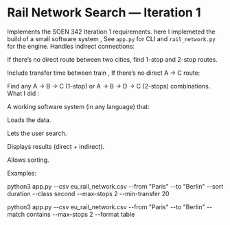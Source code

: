 # Rail Network Search — Iteration 1

Implements the SOEN 342 Iteration 1 requirements.
here I implemeted the build of a small software system ,
See `app.py` for CLI and `rail_network.py` for the engine.
Handles indirect connections:

If there’s no direct route between two cities, find 1-stop and 2-stop routes.

Include transfer time between train , If there’s no direct A → C route:

Find any A → B → C (1-stop) or A → B → D → C (2-stops) combinations. 
What I did : 

A working software system (in any language) that:

Loads the data.

Lets the user search.

Displays results (direct + indirect).

Allows sorting.


Examples:

python3 app.py --csv eu_rail_network.csv --from "Paris" --to "Berlin" --sort duration --class second --max-stops 2 --min-transfer 20

python3 app.py --csv eu_rail_network.csv --from "Paris" --to "Berlin" --match contains --max-stops 2 --format table


```
